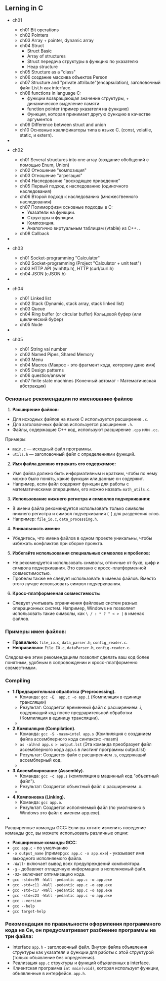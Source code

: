 
## Lerning in C

- ch01
  - ch01 Bit operations
  - ch02 Pointers
  - ch03 Array + pointer, dynamic array
  - ch04 Struct
    - Struct Basic
    - Array of structures
    - Struct передача структуры в функцию по указателю
    - Heap structure
  - ch05 Structure as a "class"
  - ch06 создание массива объектов Person
  - ch07 Structure and "private attribute"(encapsulation), заголовочный файл List.h как interface.
  - ch08 functions in language C:
    - функции возвращающая значение структуры, + динамическое выделение памяти
    - function pointer (пример указателя на функцию) 
    - Функция, которая принимает другую функцию в качестве аргументов
  - ch09 Difference between struct and union 
  - ch10 Основные квалификаторы типа в языке C. (const, volatile, static, и extern). 
-
- ch02 
  - ch01 Several structures into one array (создание обобщений с помощью Enum, Union)
  - ch02 Отношение "композиция"
  - ch03 Отношение "aгрегация"
  - ch04 Наследование "восходящее приведение"
  - ch05 Первый подход к наследованию (одиночного наследования) 
  - ch06 Второй подход к наследованию (множественного наследования)
  - ch07 Полиморфизм основные подходы в C: 
    - Указатели на функции.
    - Структуры и функции.
    - Композиция.
    - Аналогично виртуальным таблицам (vtable) из C++. . 
  - ch08 Callback

-
- ch03
  - ch01 Socket-programming "Calculator" 
  - ch02 Socket-programming (Project "Calculator + unit test")
  - ch03 HTTP API (winhttp.h), HTTP (curl/curl.h)
  - ch04 JSON (cJSON.h) 
-
- ch04 
  - ch01 Linked list
  - ch02 Stack (Dynamic, stack array, stack linked list)
  - ch03 Queue
  - ch04 Ring buffer (or circular buffer) Кольцевой буфер (или циклический буфер)
  - ch05 Node
- 
- ch05
  - ch01 String vai number
  - ch02 Named Pipes, Shared Memory
  - ch03 Menu
  - ch04 Macros (Макрос - это фрагмент кода, которому дано имя)
  - ch05 Design patterns
  - ch06 question/answer
  - ch07 finite state machines (Конечный автомат - Математическая абстракция)


### Основные рекомендации по именованию файлов

1. **Расширение файлов:**
- Для исходных файлов на языке C используется расширение `.c`.
- Для заголовочных файлов используется расширение `.h`.
- Файлы, содержащие C++ код, используют расширение `.cpp` или `.cc`.

Примеры:
- `main.c` — исходный файл программы.
- `utils.h` — заголовочный файл с определениями функций.

2. **Имя файла должно отражать его содержимое:**
- Имя файла должно быть информативным и кратким, чтобы по нему можно было понять, какие функции или данные он содержит.
- Например, если файл содержит функции для работы с математическими операциями, его можно назвать `math_utils.c`.

3. **Использование нижнего регистра и символов подчеркивания:**
- В имени файла рекомендуется использовать только символы нижнего регистра и символ подчеркивания (`_`) для разделения слов.
- Например: `file_io.c`, `data_processing.h`.

4. **Уникальность имени:**
- Убедитесь, что имена файлов в одном проекте уникальны, чтобы избежать конфликтов при сборке проекта.

5. **Избегайте использования специальных символов и пробелов:**
- Не рекомендуется использовать символы, отличные от букв, цифр и символа подчеркивания. Это связано с кросс-платформенной совместимостью.
- Пробелы также не следует использовать в именах файлов. Вместо этого лучше использовать символ подчеркивания.

6. **Кросс-платформенная совместимость:**
- Следует учитывать ограничения файловых систем разных операционных систем. Например, Windows не позволяет использовать такие символы, как `\ / : * ? " < > |` в именах файлов.

### Примеры имен файлов:
- **Правильно:** `file_io.c`, `data_parser.h`, `config_reader.c`.
- **Неправильно:** `File IO.c`, `dataParser.h`, `config-reader.c`.

Следование этим рекомендациям позволит сделать ваш код более понятным, удобным в сопровождении и кросс-платформенно совместимым.
### Compiling

- **1.Предварительная обработка (Preprocessing).**
  - Команда: `gcc -E  app.c -o app.i` (Компиляция в единицу трансляции)
  - Результат: Создается временный файл с расширением .i, содержащий код после предварительной обработки (Компиляция в единицу трансляции).
  -
- **2.Компиляция (Compilation).**  
  - Команда: `gcc -S -masm=intel app.s` (Компиляция с созданием файла ассемблерного кода синтаксис -masm)
  - `as -alhnd app.s > output.lst` (Эта команда преобразует файл ассемблерного кода app.s в листинг программы output.lst)
  - Результат: Создается файл с расширением .s, содержащий ассемблерный код.
  - 
- **3.Ассемблирование (Assembly).**
  - Команда: `gcc -c app.s` (компиляция в машинный код "объектный файл").
  - Результат: Создается объектный файл с расширением .o.
  - 
- **4.Компоновка (Linking).**
  - Команда: `gcc app.o`.
  - Результат: Создается исполняемый файл (по умолчанию в Windows это файл с именем app.exe).
-
Расширенные команды GCC:
Если вы хотите изменить поведение команды gcc, вы можете использовать различные опции:

- **Расширенные команды GCC:**
- `gcc app.c` - по умолчанию
- `-o output_name` (пример`gcc app.c -o app.exe`) - указывает имя выходного исполняемого файла.
- `-Wall`- включает вывод всех предупреждений компилятора.
- `-g` - добавляет отладочную информацию в исполняемый файл.
- `-O2`- включает оптимизацию кода.
- `gcc -std=c99 -Wall -pedantic app.c -o app.exe`
- `gcc -std=c11 -Wall -pedantic app.c -o app.exe`
- `gcc -std=c17 -Wall -pedantic app.c -o app.exe`
- `gcc -std=c23 -Wall -pedantic app.c -o app.exe`
- `gcc --version`
- `gcc --help`
- `gcc target-help`

### Рекомендация по правильности оформления программного кода на Cи, он предусматривает разбиение программы на три файла: 
- Interface `app.h` - заголовочный файл. Внутри файла объявления структуры как указателя и функции для работы с этой структурой (только объявление без определения).
- Реализация `app.c` структуры и функций объявленных в interface.
- Клиентская программа `int main(void)`, которая использует функции, объявленные в интерфейсе. `app.h`.
